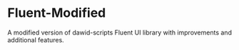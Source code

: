 # Fluent-Modified
A modified version of dawid-scripts Fluent UI library with improvements and additional features.
